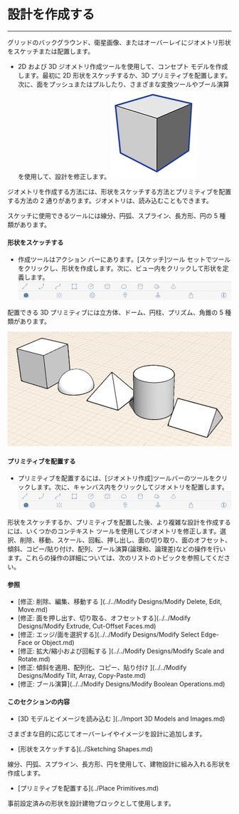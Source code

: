 

# 設計を作成する

---

グリッドのバックグラウンド、衛星画像、またはオーバーレイにジオメトリ形状をスケッチまたは配置します。

* 2D および 3D ジオメトリ作成ツールを使用して、コンセプト モデルを作成します。最初に 2D 形状をスケッチするか、3D プリミティブを配置します。次に、面をプッシュまたはプルしたり、さまざまな変換ツールやブール演算を使用して、設計を修正します。![](Images/GUID-08D9B90C-BE55-4596-BFFB-3436E9D2A939-low.png)

ジオメトリを作成する方法には、形状をスケッチする方法とプリミティブを配置する方法の 2 通りがあります。ジオメトリは、読み込むこともできます。

スケッチに使用できるツールには線分、円弧、スプライン、長方形、円の 5 種類があります。

#### 形状をスケッチする

* 作成ツールはアクション バーにあります。[スケッチ]ツール セットでツールをクリックし、形状を作成します。次に、ビュー内をクリックして形状を定義します。![](Images/GUID-EB106710-096D-4A0C-88BB-2F0A9BFC2E27-low.png)

配置できる 3D プリミティブには立方体、ドーム、円柱、プリズム、角錐の 5 種類があります。

![](Images/GUID-D7198AD2-9AC0-49EE-B6D7-3A467D0DCF68-low.png)

#### プリミティブを配置する

* プリミティブを配置するには、[ジオメトリ作成]ツールバーのツールをクリックします。次に、キャンバス内をクリックしてジオメトリを配置します。![](Images/GUID-EB106710-096D-4A0C-88BB-2F0A9BFC2E27-low.png)

形状をスケッチするか、プリミティブを配置した後、より複雑な設計を作成するには、いくつかのコンテキスト ツールを使用してジオメトリを修正します。選択、削除、移動、スケール、回転、押し出し、面の切り取り、面のオフセット、傾斜、コピー/貼り付け、配列、ブール演算(論理和、論理差)などの操作を行います。これらの操作の詳細については、次のリストのトピックを参照してください。

#### 参照

* [修正: 削除、編集、移動する ](../../Modify Designs/Modify Delete, Edit, Move.md)
* [修正: 面を押し出す、切り取る、オフセットする](../../Modify Designs/Modify Extrude, Cut-Offset Faces.md)
* [修正: エッジ/面を選択する](../../Modify Designs/Modify Select Edge-Face or Object.md)
* [修正: 拡大/縮小および回転する ](../../Modify Designs/Modify Scale and Rotate.md)
* [修正: 傾斜を適用、配列化、コピー、貼り付け ](../../Modify Designs/Modify Tilt, Array, Copy-Paste.md)
* [修正: ブール演算](../../Modify Designs/Modify Boolean Operations.md)

#### このセクションの内容

* [3D モデルとイメージを読み込む ](../Import 3D Models and Images.md)

さまざまな目的に応じてオーバーレイやイメージを設計に追加します。

* [形状をスケッチする](../Sketching Shapes.md)

線分、円弧、スプライン、長方形、円を使用して、建物設計に組み入れる形状を作成します。

* [プリミティブを配置する](../Place Primitives.md)

事前設定済みの形状を設計建物ブロックとして使用します。

